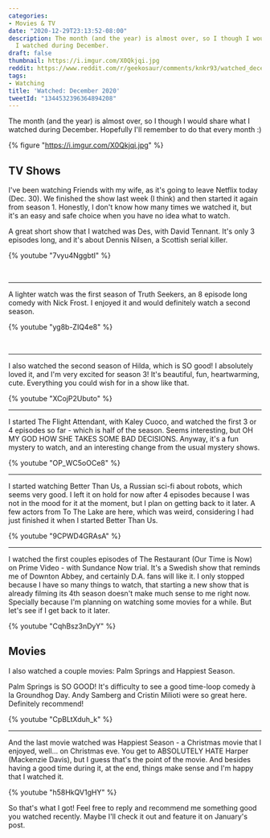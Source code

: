 ```yaml
---
categories:
- Movies & TV
date: "2020-12-29T23:13:52-08:00"
description: The month (and the year) is almost over, so I though I would share what
  I watched during December.
draft: false
thumbnail: https://i.imgur.com/X0Qkjqi.jpg
reddit: https://www.reddit.com/r/geekosaur/comments/knkr93/watched_december_2020_geekosaur/
tags:
- Watching
title: 'Watched: December 2020'
tweetId: "1344532396364894208"
---
```


The month (and the year) is almost over, so I though I would share what I watched during December. Hopefully I'll remember to do that every month :)

{% figure "https://i.imgur.com/X0Qkjqi.jpg" %}

<!--more-->

## TV Shows

I've been watching Friends with my wife, as it's going to leave Netflix today (Dec. 30). We finished the show last week (I think) and then started it again from season 1. Honestly, I don't know how many times we watched it, but it's an easy and safe choice when you have no idea what to watch.

A great short show that I watched was Des, with David Tennant. It's only 3 episodes long, and it's about Dennis Nilsen, a Scottish serial killer.

{% youtube "7vyu4NggbtI" %}

</br>

--- 

A lighter watch was the first season of Truth Seekers, an 8 episode long comedy with Nick Frost. I enjoyed it and would definitely watch a second season.

{% youtube "yg8b-ZIQ4e8" %}

</br>

--- 

I also watched the second season of Hilda, which is SO good! I absolutely loved it, and I'm very excited for season 3! It's beautiful, fun, heartwarming, cute. Everything you could wish for in a show like that.

{% youtube "XCojP2Ubuto" %}

---

I started The Flight Attendant, with Kaley Cuoco, and watched the first 3 or 4 episodes so far - which is half of the season. Seems interesting, but OH MY GOD HOW SHE TAKES SOME BAD DECISIONS. Anyway, it's a fun mystery to watch, and an interesting change from the usual mystery shows.

{% youtube "OP_WC5oOCe8" %}

--- 

I started watching Better Than Us, a Russian sci-fi about robots, which seems very good. I left it on hold for now after 4 episodes because I was not in the mood for it at the moment, but I plan on getting back to it later. A few actors from To The Lake are here, which was weird, considering I had just finished it when I started Better Than Us.

{% youtube "9CPWD4GRAsA" %}

--- 

I watched the first couples episodes of The Restaurant (Our Time is Now) on Prime Video - with Sundance Now trial. It's a Swedish show that reminds me of Downton Abbey, and certainly D.A. fans will like it. I only stopped because I have so many things to watch, that starting a new show that is already filming its 4th season doesn't make much sense to me right now. Specially because I'm planning on watching some movies for a while. But let's see if I get back to it later.

{% youtube "CqhBsz3nDyY" %}

## Movies

I also watched a couple movies: Palm Springs and Happiest Season.

Palm Springs is SO GOOD! It's difficulty to see a good time-loop comedy à la Groundhog Day. Andy Samberg and Cristin Milioti were so great here. Definitely recommend!

{% youtube "CpBLtXduh_k" %}

--- 

And the last movie watched was Happiest Season - a Christmas movie that I enjoyed, well... on Christmas eve. You get to ABSOLUTELY HATE Harper (Mackenzie Davis), but I guess that's the point of the movie. And besides having a good time during it, at the end, things make sense and I'm happy that I watched it.

{% youtube "h58HkQV1gHY" %}

So that's what I got! Feel free to reply and recommend me something good you watched recently. Maybe I'll check it out and feature it on January's post.
